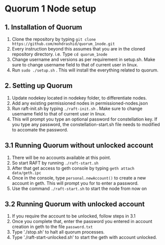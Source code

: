 # Quorum 1 Node setup

## 1. Installation of Quorum
1. Clone the repository by typing `git clone https://github.com/mohdrashid/quorum_1node.git`
2. Every instruction beyond this assumes that you are in the cloned repository directory. i.e. Type  `cd quorum_1node`
3. Change username and versions as per requirement in setup.sh. Make sure to change username field to that of current user in linux.
4. Run `sudo ./setup.sh` . This will install the everything related to quorum.

## 2. Setting up Quorum
1. Update nodekey located in nodekey folder, to differentiate nodes.
2. Add any existing permissioned nodes in permissioned-nodes.json 
3. Run raft-init.sh by typing `./raft-init.sh` . Make sure to change username field to that of current user in linux.
4. This will prompt you type an optional password for constellation key. If you type any password, the constellation-start.sh file needs to modified to accomate the password.

## 3.1  Running Quorum without unlocked account
1. There will be no accounts available at this point.
2. So start RAFT by running `./raft-start.sh` 
3. After that get access to geth console by typing `geth attach data/geth.ipc`
4. Once in the console, type `personal.newAccount()` to create a new account in geth. This will prompt you for to enter a password.
5. Use the command `./raft-start.sh` to start the node from now on

## 3.2  Running Quorum with unlocked account
1. If you require the account to be unlocked, follow steps in 3.1
2. Once you complete that, enter the password you entered in account creation in geth to the file `password.txt`
3. Type './stop.sh' to halt all quorum processes.
4. Type './raft-start-unlocked.sh' to start the geth with account unlocked.